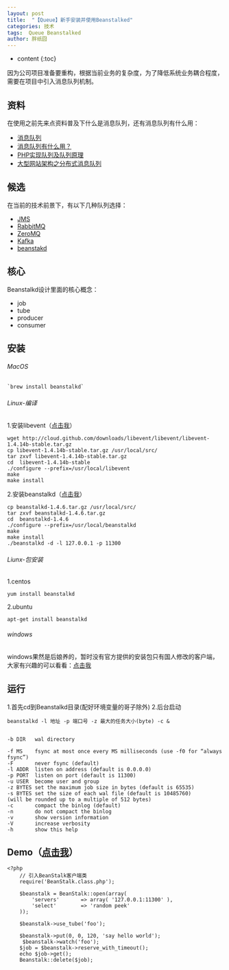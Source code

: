 ```yaml
---
layout: post
title:  "【Queue】新手安装并使用Beanstalked"
categories: 技术
tags:  Queue Beanstalked
author: 胖纸囧
---
```


* content
{:toc}

因为公司项目准备要重构，根据当前业务的复杂度，为了降低系统业务耦合程度，需要在项目中引入消息队列机制。






## 资料

在使用之前先来点资料普及下什么是消息队列，还有消息队列有什么用：

- [消息队列](http://baike.baidu.com/link?url=JOv29wGjBmYc32hlY9v8yAfcs925V0mA5n-ZBVUcNu_JMSr1Xkd0I4t6Uby0us5y_JFAU4a71QWUf16QyOv4SzIidc1YZ2G7ho5GO0u-42WnCMS--rflOrw4nZlS4zUX)
- [消息队列有什么用？](https://segmentfault.com/q/1010000005780973)
- [PHP实现队列及队列原理](http://www.phpddt.com/php/queue.html)
- [大型网站架构之分布式消息队列](http://blog.csdn.net/shaobingj126/article/details/50585035)

## 候选

在当前的技术前景下，有以下几种队列选择：

- [JMS](http://baike.baidu.com/link?url=U2WYoeoyDZ1UdtsINkRQObR9rrDRviRDI9gfMpZ1QWl8mhAz5b20FfsYYyFEqF1Y2we9KJ4VMCso4uYziIVn_K)
- [RabbitMQ](http://www.rabbitmq.com)
- [ZeroMQ](http://www.zeromq.org)
- [Kafka](http://kafka.apache.org)
- [beanstakd](http://kr.github.io/beanstalkd/)

## 核心

Beanstalkd设计里面的核心概念：

* job
* tube
* producer
* consumer

## 安装

###### MacOS
    
    `brew install beanstalkd`
    
###### Linux-编译

1.安装libevent（[点击我](https://github.com/izhangmai/queue/blob/master/beanstalkd/package/beanstalkd-1.10.tar)）

```
wget http://cloud.github.com/downloads/libevent/libevent/libevent-1.4.14b-stable.tar.gz
cp libevent-1.4.14b-stable.tar.gz /usr/local/src/ 
tar zxvf libevent-1.4.14b-stable.tar.gz 
cd  libevent-1.4.14b-stable 
./configure --prefix=/usr/local/libevent 
make 
make install 
```

2.安装beanstalkd（[点击我](https://github.com/izhangmai/queue/blob/master/beanstalkd/package/beanstalkd-1.10.tar)）
    

```
cp beanstalkd-1.4.6.tar.gz /usr/local/src/ 
tar zxvf beanstalkd-1.4.6.tar.gz 
cd  beanstalkd-1.4.6 
./configure --prefix=/usr/local/beanstalkd 
make 
make install 
./beanstalkd -d -l 127.0.0.1 -p 11300 
```

###### Liunx-包安装

1.centos

```
yum install beanstalkd
```
2.ubuntu

```
apt-get install beanstalkd
```

###### windows

windows果然是后娘养的，暂时没有官方提供的安装包只有国人修改的客户端，大家有兴趣的可以看看：[点击我](https://git.oschina.net/lomox/beanstalkd-win)

## 运行

1.首先cd到Beanstalkd目录(配好环境变量的哥子除外)
2.后台启动

```
beanstalkd -l 地址 -p 端口号 -z 最大的任务大小(byte) -c &
```

```

-b DIR   wal directory

-f MS    fsync at most once every MS milliseconds (use -f0 for “always fsync”)
-F       never fsync (default)
-l ADDR  listen on address (default is 0.0.0.0)
-p PORT  listen on port (default is 11300)
-u USER  become user and group
-z BYTES set the maximum job size in bytes (default is 65535)
-s BYTES set the size of each wal file (default is 10485760)
(will be rounded up to a multiple of 512 bytes)
-c       compact the binlog (default)
-n       do not compact the binlog
-v       show version information
-V       increase verbosity
-h       show this help
```

## Demo（[点击我](https://github.com/izhangmai/queue/blob/master/beanstalkd/index.php)）

```
<?php
    // 引入BeanStalk客户端类
    require('BeanStalk.class.php');

    $beanstalk = BeanStalk::open(array(
        'servers'       => array( '127.0.0.1:11300' ),
        'select'        => 'random peek'
    ));
    
    $beanstalk->use_tube('foo');
    
    $beanstalk->put(0, 0, 120, 'say hello world');
     $beanstalk->watch('foo'); 
    $job = $beanstalk->reserve_with_timeout(); 
    echo $job->get();
    Beanstalk::delete($job);

```


